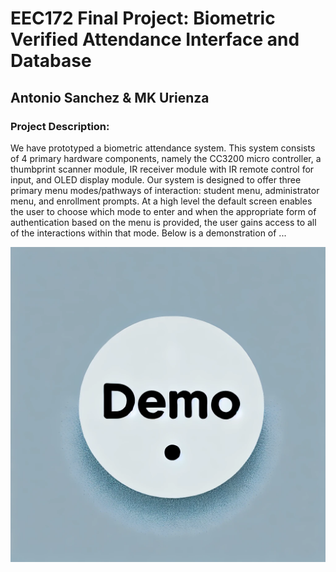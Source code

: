 # EEC172 Final Project: Biometric Verified Attendance Interface and Database
## Antonio Sanchez & MK Urienza

### Project Description:

We have prototyped a biometric attendance system. This system consists of 4 primary hardware components, namely the CC3200 micro controller, a thumbprint scanner module, IR receiver module with IR remote control for input, and OLED display module.
Our system is designed to offer three primary menu modes/pathways of interaction: student menu, administrator menu, and enrollment prompts.
At a high level the default screen enables the user to choose which mode to enter and when the appropriate form of authentication based on the menu is provided, the user gains access to all of the interactions within that mode.
Below is a demonstration of ...

[![Watch the video](https://github.com/Antonio-Peer/EEC172-Final-Project/blob/main/thumbnail.jpg)](https://github.com/Antonio-Peer/EEC172-Final-Project/edit/main/video_demo.mp4)

